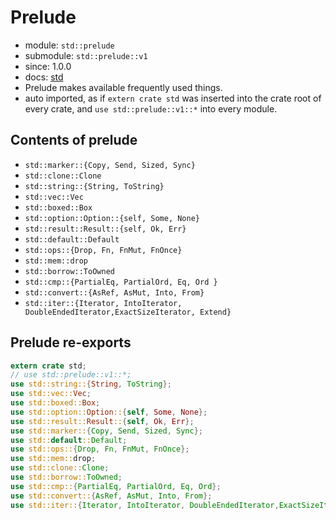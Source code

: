 # Prelude

- module: `std::prelude`
- submodule: `std::prelude::v1`
- since: 1.0.0
- docs: [std](https://doc.rust-lang.org/std/prelude/)
- Prelude makes available frequently used things.
- auto imported, as if `extern crate std` was inserted into the crate root of every crate, and `use std::prelude::v1::*` into every module.


## Contents of prelude
- `std::marker::{Copy, Send, Sized, Sync}`
- `std::clone::Clone`
- `std::string::{String, ToString}`
- `std::vec::Vec`
- `std::boxed::Box`
- `std::option::Option::{self, Some, None}`
- `std::result::Result::{self, Ok, Err}`
- `std::default::Default`
- `std::ops::{Drop, Fn, FnMut, FnOnce}`
- `std::mem::drop`
- `std::borrow::ToOwned`
- `std::cmp::{PartialEq, PartialOrd, Eq, Ord }`
- `std::convert::{AsRef, AsMut, Into, From}`
- `std::iter::{Iterator, IntoIterator, DoubleEndedIterator,ExactSizeIterator, Extend}`


## Prelude re-exports

```rust
extern crate std;
// use std::prelude::v1::*;
use std::string::{String, ToString};
use std::vec::Vec;
use std::boxed::Box;
use std::option::Option::{self, Some, None};
use std::result::Result::{self, Ok, Err};
use std::marker::{Copy, Send, Sized, Sync};
use std::default::Default;
use std::ops::{Drop, Fn, FnMut, FnOnce};
use std::mem::drop;
use std::clone::Clone;
use std::borrow::ToOwned;
use std::cmp::{PartialEq, PartialOrd, Eq, Ord};
use std::convert::{AsRef, AsMut, Into, From};
use std::iter::{Iterator, IntoIterator, DoubleEndedIterator,ExactSizeIterator, Extend};
```